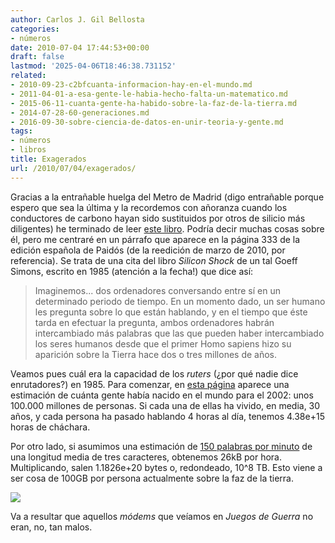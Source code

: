 ```yaml
---
author: Carlos J. Gil Bellosta
categories:
- números
date: 2010-07-04 17:44:53+00:00
draft: false
lastmod: '2025-04-06T18:46:38.731152'
related:
- 2010-09-23-c2bfcuanta-informacion-hay-en-el-mundo.md
- 2011-04-01-a-esa-gente-le-habia-hecho-falta-un-matematico.md
- 2015-06-11-cuanta-gente-ha-habido-sobre-la-faz-de-la-tierra.md
- 2014-07-28-60-generaciones.md
- 2016-09-30-sobre-ciencia-de-datos-en-unir-teoria-y-gente.md
tags:
- números
- libros
title: Exagerados
url: /2010/07/04/exagerados/
---
```


Gracias a la entrañable huelga del Metro de Madrid (digo entrañable porque espero que sea la última y la recordemos con añoranza cuando los conductores de carbono hayan sido sustituidos por otros de silicio más diligentes) he terminado de leer [este libro](http://espaciolibros.com/el-fin-del-trabajo-de-jeremy-rifkin/). Podría decir muchas cosas sobre él, pero me centraré en un párrafo que aparece en la página 333 de la edición española de Paidós (de la reedición de marzo de 2010, por referencia). Se trata de una cita del libro _Silicon Shock_ de un tal Goeff Simons, escrito en 1985 (atención a la fecha!) que dice así:

>Imaginemos... dos ordenadores conversando entre sí en un determinado periodo de tiempo. En un momento dado, un ser humano les pregunta sobre lo que están hablando, y en el tiempo que éste tarda en efectuar la pregunta, ambos ordenadores habrán intercambiado más palabras que las que pueden haber intercambiado los seres humanos desde que el primer Homo sapiens hizo su aparición sobre la Tierra hace dos o tres millones de años.

Veamos pues cuál era la capacidad de los _ruters_ (¿por qué nadie dice enrutadores?) en 1985. Para comenzar, en [esta página](http://www.prb.org/articles/2002/howmanypeoplehaveeverlivedonearth.aspx) aparece una estimación de cuánta gente había nacido en el mundo para el 2002: unos 100.000 millones de personas. Si cada una de ellas ha vivido, en media, 30 años, y cada persona ha pasado hablando 4 horas al día, tenemos 4.38e+15 horas de cháchara.

Por otro lado, si asumimos una estimación de [150 palabras por minuto](http://en.wikipedia.org/wiki/Words_per_minute) de una longitud media de tres caracteres, obtenemos 26kB por hora. Multiplicando, salen 1.1826e+20 bytes o, redondeado, 10^8 TB. Esto viene a ser cosa de 100GB por persona actualmente sobre la faz de la tierra.

[![](/wp-uploads/2010/07/modem-prehistorico-569x316.jpg)
](/wp-uploads/2010/07/modem-prehistorico-569x316.jpg)

Va a resultar que aquellos _módems_ que veíamos en _Juegos de Guerra_ no eran, no, tan malos.